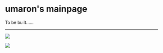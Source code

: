 # umaron's mainpage

To be built......

[1]: https://umaron.github.io/home/index.html	"index"







------

![](https://files.yande.re/sample/2555de7669c169cd98a6c9da7da27edd/yande.re%20447155%20sample%20feet%20maou_renjishi%20pantyhose.jpg)

![](https://files.yande.re/sample/7542cb28c1901148eefc869397a87e38/yande.re%20433937%20sample%20breasts%20hiten%20hitenkei%20nipples%20no_bra%20pantsu%20panty_pull%20pantyhose%20shirt_lift%20sweater.jpg)

